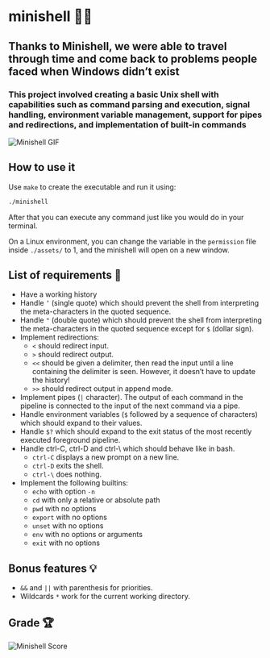 # minishell 🧑‍💻

## Thanks to Minishell, we were able to travel through time and come back to problems people faced when Windows didn’t exist

### This project involved creating a basic Unix shell with capabilities such as command parsing and execution, signal handling, environment variable management, support for pipes and redirections, and implementation of built-in commands

![Minishell GIF](https://i.imgur.com/Wo8GYQ7.gif)

## How to use it
Use `make` to create the executable and run it using:
```bash
./minishell
```
After that you can execute any command just like you would do in your terminal.

On a Linux environment, you can change the variable in the `permission` file inside `./assets/` to 1, and the minishell will open on a new window.

## List of requirements 🫡

- Have a working history
- Handle `’` (single quote) which should prevent the shell from interpreting the meta-characters in the quoted sequence.
- Handle `"` (double quote) which should prevent the shell from interpreting the meta-characters in the quoted sequence except for `$` (dollar sign).
- Implement redirections:
    - `<` should redirect input.
    - `>` should redirect output.
    - `<<` should be given a delimiter, then read the input until a line containing the delimiter is seen. However, it doesn’t have to update the history!
    - `>>` should redirect output in append mode.
- Implement pipes (`|` character). The output of each command in the pipeline is connected to the input of the next command via a pipe.
- Handle environment variables (`$` followed by a sequence of characters) which should expand to their values.
- Handle `$?` which should expand to the exit status of the most recently executed foreground pipeline.
- Handle ctrl-C, ctrl-D and ctrl-\ which should behave like in bash.
    - `ctrl-C` displays a new prompt on a new line.
    - `ctrl-D` exits the shell.
    - `ctrl-\` does nothing.
- Implement the following builtins:
    - `echo` with option `-n`
    - `cd` with only a relative or absolute path
    - `pwd` with no options
    - `export` with no options
    - `unset` with no options
    - `env` with no options or arguments
    - `exit` with no options

## Bonus features 💡

- `&&` and `||` with parenthesis for priorities.
- Wildcards `*` work for the current working directory.

## Grade 🏆
![Minishell Score](https://i.imgur.com/BVdCiaq.png)
